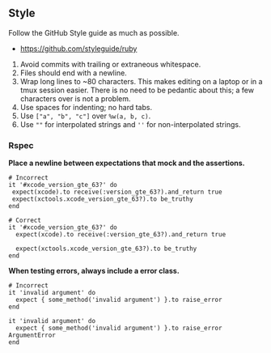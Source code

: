 ## Style

Follow the GitHub Style guide as much as possible.

* https://github.com/styleguide/ruby

1. Avoid commits with trailing or extraneous whitespace.
2. Files should end with a newline.
3. Wrap long lines to ~80 characters.  This makes editing on a laptop or in a
   tmux session easier.  There is no need to be pedantic about this; a
   few characters over is not a problem.
4. Use spaces for indenting; no hard tabs.
5. Use `["a", "b", "c"]` over `%w(a, b, c)`.
6. Use `""` for interpolated strings and `''` for non-interpolated strings.

### Rspec

**Place a newline between expectations that mock and the assertions.**

```
# Incorrect
it '#xcode_version_gte_63?' do
 expect(xcode).to receive(:version_gte_63?).and_return true
 expect(xctools.xcode_version_gte_63?).to be_truthy
end

# Correct
it '#xcode_version_gte_63?' do
  expect(xcode).to receive(:version_gte_63?).and_return true

  expect(xctools.xcode_version_gte_63?).to be_truthy
end
```

**When testing errors, always include a error class.**

```
# Incorrect
it 'invalid argument' do
  expect { some_method('invalid argument') }.to raise_error
end

it 'invalid argument' do
  expect { some_method('invalid argument') }.to raise_error ArgumentError
end
```

